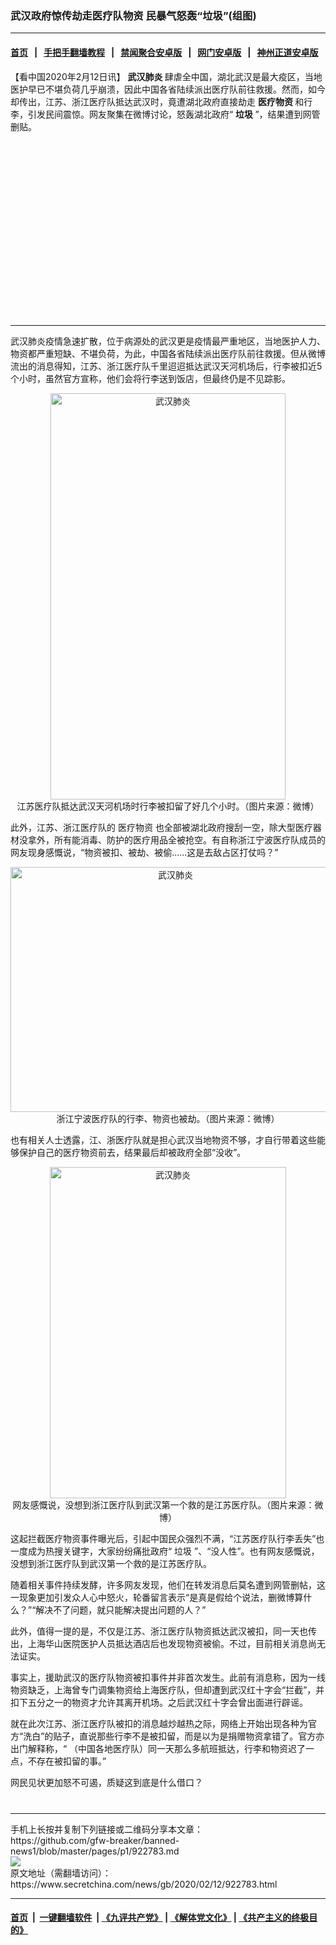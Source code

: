 ### 武汉政府惊传劫走医疗队物资 民暴气怒轰“垃圾”(组图)
------------------------

#### [首页](https://github.com/gfw-breaker/banned-news1/blob/master/README.md) &nbsp;&nbsp;|&nbsp;&nbsp; [手把手翻墙教程](https://github.com/gfw-breaker/guides/wiki) &nbsp;&nbsp;|&nbsp;&nbsp; [禁闻聚合安卓版](https://github.com/gfw-breaker/bn-android) &nbsp;&nbsp;|&nbsp;&nbsp; [网门安卓版](https://github.com/oGate2/oGate) &nbsp;&nbsp;|&nbsp;&nbsp; [神州正道安卓版](https://github.com/SzzdOgate/update) 



<div class="article_right" style="fone-color:#000">
 <p>
  【看中国2020年2月12日讯】
  <strong>
   <span href="https://www.secretchina.com/news/gb/tag/武汉肺炎" target="_blank">
    武汉肺炎
   </span>
  </strong>
  肆虐全中国，湖北武汉是最大疫区，当地医护早已不堪负荷几乎崩溃，因此中国各省陆续派出医疗队前往救援。然而，如今却传出，江苏、浙江医疗队抵达武汉时，竟遭湖北政府直接劫走
  <strong>
   医疗物资
  </strong>
  和行李，引发民间震惊。网友聚集在微博讨论，怒轰湖北政府“
  <strong>
   垃圾
  </strong>
  ”，结果遭到网管删贴。
  <span id="hideid" name="hideid" style="color:red;display:none;">
   <span href="https://www.secretchina.com">
   </span>
  </span>
 </p>
 <div id="txt-mid1-t21-2017">
  <ins class="adsbygoogle" data-ad-client="ca-pub-1276641434651360" data-ad-slot="2451032099" style="display:inline-block;width:336px;height:280px">
  </ins>
  

---


  </div>
 </div>
 <p>
  武汉肺炎疫情急速扩散，位于病源处的武汉更是疫情最严重地区，当地医护人力、物资都严重短缺、不堪负荷，为此，中国各省陆续派出医疗队前往救援。但从微博流出的消息得知，江苏、浙江医疗队千里迢迢抵达武汉天河机场后，行李被扣近5个小时，虽然官方宣称，他们会将行李送到饭店，但最终仍是不见踪影。
  <span id="hideid" name="hideid" style="color:red;display:none;">
   <span href="https://www.secretchina.com">
   </span>
  </span>
 </p>
 <p style="text-align: center;">
  <img alt="武汉肺炎" src="https://img3.secretchina.com/pic/2020/2-12/p2625521a631957333-ss.jpg" style="height:650px; width:376px"/>
  <br>
   江苏医疗队抵达武汉天河机场时行李被扣留了好几个小时。（图片来源：微博）
  </br>
 </p>
 <p>
  此外，江苏、浙江医疗队的
  <span href="https://www.secretchina.com/news/gb/tag/医疗物资" target="_blank">
   医疗物资
  </span>
  也全部被湖北政府搜刮一空，除大型医疗器材没拿外，所有能消毒、防护的医疗用品全被抢空。有自称浙江宁波医疗队成员的网友现身感慨说，“物资被扣、被劫、被偷......这是去敌占区打仗吗？”
 </p>
 <p style="text-align: center;">
  <img alt="武汉肺炎" src="https://img3.secretchina.com/pic/2020/2-12/p2625541a465301943-ss.jpg" style="height:392px; width:512px"/>
  <br>
   浙江宁波医疗队的行李、物资也被劫。（图片来源：微博）
  </br>
 </p>
 <p>
  也有相关人士透露，江、浙医疗队就是担心武汉当地物资不够，才自行带着这些能够保护自己的医疗物资前去，结果最后却被政府全部“没收”。
 </p>
 <p style="text-align: center;">
  <img alt="武汉肺炎" src="https://img3.secretchina.com/pic/2020/2-12/p2625531a442319085-ss.jpg" style="height:530px; width:378px"/>
  <br>
   网友感慨说，没想到浙江医疗队到武汉第一个救的是江苏医疗队。（图片来源：微博）
  </br>
 </p>
 <p>
  这起拦截医疗物资事件曝光后，引起中国民众强烈不满，“江苏医疗队行李丢失”也一度成为热搜关键字，大家纷纷痛批政府“
  <span href="https://www.secretchina.com/news/gb/tag/垃圾" target="_blank">
   垃圾
  </span>
  ”、“没人性”。也有网友感慨说，没想到浙江医疗队到武汉第一个救的是江苏医疗队。
 </p>
 <p>
  随着相关事件持续发酵，许多网友发现，他们在转发消息后莫名遭到网管删帖，这一现象更加引发众人心中怒火，轮番留言表示“是真是假给个说法，删微博算什么？”“解决不了问题，就只能解决提出问题的人？”
 </p>
 <p>
  此外，值得一提的是，不仅是江苏、浙江医疗队物资抵达武汉被扣，同一天也传出，上海华山医院医护人员抵达酒店后也发现物资被偷。不过，目前相关消息尚无法证实。
 </p>
 <p>
  事实上，援助武汉的医疗队物资被扣事件并非首次发生。此前有消息称，因为一线物资缺乏，上海曾专门调集物资给上海医疗队，但却遭到武汉红十字会“拦截”，并扣下五分之一的物资才允许其离开机场。之后武汉红十字会曾出面进行辟谣。
 </p>
 <p>
  就在此次江苏、浙江医疗队被扣的消息越炒越热之际，网络上开始出现各种为官方“洗白”的贴子，直说那些行李不是被扣留，而是以为是捐赠物资拿错了。官方亦出门解释称，“ （中国各地医疗队）同一天那么多航班抵达，行李和物资迟了一点，不存在被扣留的事。”
 </p>
 <p>
  网民见状更加怒不可遏，质疑这到底是什么借口？
 </p>
 <p>
 </p>
 <p>
  <center>
   <div>
    <div id="txt-mid2-t22-2017" style="display: block;  max-height: 351px;  overflow: hidden;">
     <div id="SC-21xxx">
     </div>
     <ins class="adsbygoogle" data-ad-client="ca-pub-1276641434651360" data-ad-format="auto" data-ad-slot="4301710469" data-full-width-responsive="true" style="display:block">
     </ins>
    </div>
   </div>
  </center>
  <div style="padding-top:12px;">
  </div>
 </p>
</div>

<hr/>
手机上长按并复制下列链接或二维码分享本文章：<br/>
https://github.com/gfw-breaker/banned-news1/blob/master/pages/p1/922783.md <br/>
<a href='https://github.com/gfw-breaker/banned-news1/blob/master/pages/p1/922783.md'><img src='https://github.com/gfw-breaker/banned-news1/blob/master/pages/p1/922783.md.png'/></a> <br/>
原文地址（需翻墙访问）：https://www.secretchina.com/news/gb/2020/02/12/922783.html


------------------------
#### [首页](https://github.com/gfw-breaker/banned-news1/blob/master/README.md) &nbsp;|&nbsp; [一键翻墙软件](https://github.com/gfw-breaker/nogfw/blob/master/README.md) &nbsp;| [《九评共产党》](https://github.com/gfw-breaker/9ping.md/blob/master/README.md#九评之一评共产党是什么) | [《解体党文化》](https://github.com/gfw-breaker/jtdwh.md/blob/master/README.md) | [《共产主义的终极目的》](https://github.com/gfw-breaker/gczydzjmd.md/blob/master/README.md)


<img src='http://gfw-breaker.win/banned-news/pages/p1/922783.md' width='0px' height='0px'/>